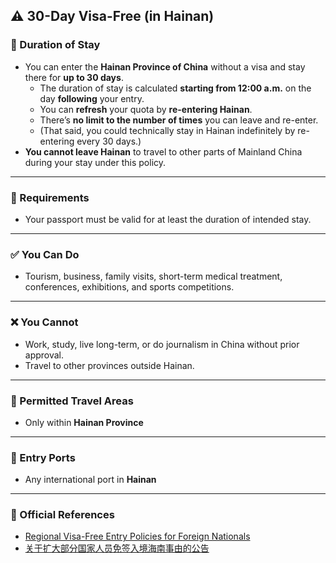## ⚠️ 30-Day Visa-Free (in Hainan)

### 📅 Duration of Stay

- You can enter the **Hainan Province of China** without a visa and stay there for **up to 30 days**.
    - The duration of stay is calculated **starting from 12:00 a.m.** on the day **following** your entry.
    - You can **refresh** your quota by **re-entering Hainan**.
    - There’s **no limit to the number of times** you can leave and re-enter.
    - (That said, you could technically stay in Hainan indefinitely by re-entering every 30 days.)
- **You cannot leave Hainan** to travel to other parts of Mainland China during your stay under this policy.

---

### 🛂 Requirements

- Your passport must be valid for at least the duration of intended stay.

---

### ✅ You Can Do

- Tourism, business, family visits, short-term medical treatment, conferences, exhibitions, and sports competitions.

---

### ❌ You Cannot

- Work, study, live long-term, or do journalism in China without prior approval.
- Travel to other provinces outside Hainan.

---

### 📍 Permitted Travel Areas

- Only within **Hainan Province**

---

### 🛬 Entry Ports

- Any international port in **Hainan**

---

### 🔗 Official References

- [Regional Visa-Free Entry Policies for Foreign Nationals](https://en.nia.gov.cn/n147418/n147463/c180637/content.html)
- [关于扩大部分国家人员免签入境海南事由的公告](https://www.nia.gov.cn/n741440/n741542/c1631698/content.html)